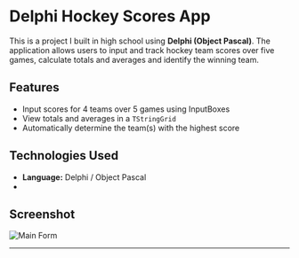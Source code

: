 #  Delphi Hockey Scores App

This is a project I built in high school using **Delphi (Object Pascal)**. The application allows users to input and track hockey team scores over five games, calculate totals and averages and identify the winning team.


##  Features

- Input scores for 4 teams over 5 games using InputBoxes
- View totals and averages in a `TStringGrid`
- Automatically determine the team(s) with the highest score


##  Technologies Used

- **Language:** Delphi / Object Pascal
- 


##  Screenshot

![Main Form]()

---



